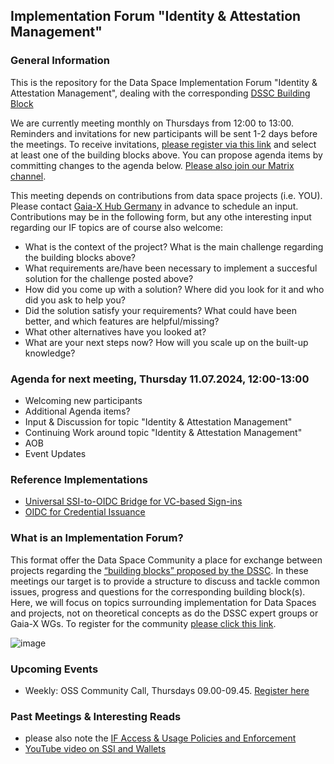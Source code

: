 ## Implementation Forum "Identity & Attestation Management"

### General Information

This is the repository for the Data Space Implementation Forum "Identity & Attestation Management", dealing with the corresponding [DSSC Building Block](https://dssc.eu/space/BVE/357075352/Identity+and+Attestation+Management)

We are currently meeting monthly on Thursdays from 12:00 to 13:00. Reminders and invitations for new participants will be sent 1-2 days before the meetings. To receive invitations, [please register via this link](https://forms.gle/CUDio2n6nGhgM94X6) and select at least one of the building blocks above. You can propose agenda items by committing changes to the agenda below. [Please also join our Matrix channel](https://matrix.to/#/#if-identity-attestation-mgmt:matrix.org).

This meeting depends on contributions from data space projects (i.e. YOU). Please contact [Gaia-X Hub Germany](mailto:gaia-x-begleitforschung@acatech.de) in advance to schedule an input. Contributions may be in the following form, but any othe interesting input regarding our IF topics are of course also welcome:
  - What is the context of the project? What is the main challenge regarding the building blocks above?
  - What requirements are/have been necessary to implement a succesful solution for the challenge posted above?
  - How did you come up with a solution? Where did you look for it and who did you ask to help you?
  - Did the solution satisfy your requirements? What could have been better, and which features are helpful/missing?
  - What other alternatives have you looked at?
  - What are your next steps now? How will you scale up on the built-up knowledge?


### Agenda for next meeting, Thursday 11.07.2024, 12:00-13:00
- Welcoming new participants
- Additional Agenda items?
- Input & Discussion for topic "Identity & Attestation Management"
- Continuing Work around topic "Identity & Attestation Management"
- AOB
- Event Updates

### Reference Implementations
- [Universal SSI-to-OIDC Bridge for VC-based Sign-ins](https://github.com/GAIA-X4PLC-AAD/ssi-to-oidc-bridge)
- [OIDC for Credential Issuance](https://docs.walt.id/v/web-wallet/concepts/oidc/oidc)

### What is an Implementation Forum?
This format offer the Data Space Community a place for exchange between projects regarding the [“building blocks” proposed by the DSSC](https://dssc.eu/space/BVE/357073899/Building+Block+Overview). In these meetings our target is to provide a structure to discuss and tackle common issues, progress and questions for the corresponding building block(s). Here, we will focus on topics surrounding implementation for Data Spaces and projects, not on theoretical concepts as do the DSSC expert groups or Gaia-X WGs. To register for the community [please click this link](https://forms.gle/CUDio2n6nGhgM94X6).

![image](https://github.com/gaia-x-hub-germany/if-data-sovereignty-and-trust/assets/63009802/292dfb4e-998e-4854-9c9e-a48d63b9cbcf)

### Upcoming Events

- Weekly: OSS Community Call, Thursdays 09.00-09.45. [Register here](https://list.gaia-x.eu/postorius/lists/)

### Past Meetings & Interesting Reads
- please also note the [IF Access & Usage Policies and Enforcement](https://github.com/Gaia-X-Hub-Germany/IF-Access-and-Usage-Policies-and-Enforcement)
- [YouTube video on SSI and Wallets](https://www.youtube.com/watch?v=FBYp9cwNw5o&list=PLx9hLnO5yRKDi_6NQ9X_MclZTSjgt4EcT&index=1)
